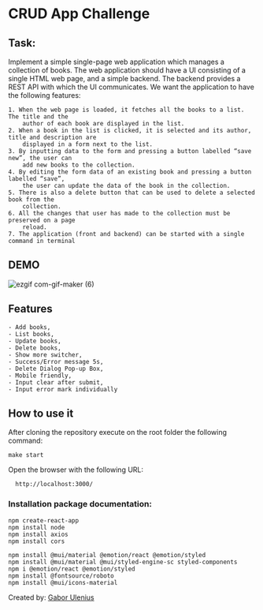 # CRUD App Challenge

## Task:

  Implement a simple single-page web application which manages a collection of books. The
  web application should have a UI consisting of a single HTML web page, and a simple
  backend. The backend provides a REST API with which the UI communicates. We want the
  application to have the following features:

    1. When the web page is loaded, it fetches all the books to a list. The title and the
        author of each book are displayed in the list.
    2. When a book in the list is clicked, it is selected and its author, title and description are
        displayed in a form next to the list.
    3. By inputting data to the form and pressing a button labelled “save new”, the user can
        add new books to the collection.
    4. By editing the form data of an existing book and pressing a button labelled “save”,
        the user can update the data of the book in the collection.
    5. There is also a delete button that can be used to delete a selected book from the
        collection.
    6. All the changes that user has made to the collection must be preserved on a page
        reload.
    7. The application (front and backend) can be started with a single command in terminal

## DEMO

![ezgif com-gif-maker (6)](https://user-images.githubusercontent.com/83179142/209777971-c6eb7f27-c344-47e5-bdcc-f50da1438c67.gif)

## Features

    - Add books,
    - List books,
    - Update books,
    - Delete books,
    - Show more switcher,
    - Success/Error message 5s,
    - Delete Dialog Pop-up Box,
    - Mobile friendly,
    - Input clear after submit,
    - Input error mark individually
    

## How to use it

  After cloning the repository execute on the root folder the following command:

    make start


Open the browser with the following URL:

      http://localhost:3000/


### Installation package documentation:

    npm create-react-app
    npm install node
    npm install axios
    npm install cors

    npm install @mui/material @emotion/react @emotion/styled
    npm install @mui/material @mui/styled-engine-sc styled-components
    npm i @emotion/react @emotion/styled
    npm install @fontsource/roboto
    npm install @mui/icons-material


Created by: [Gabor Ulenius](https://github.com/mobahug)



